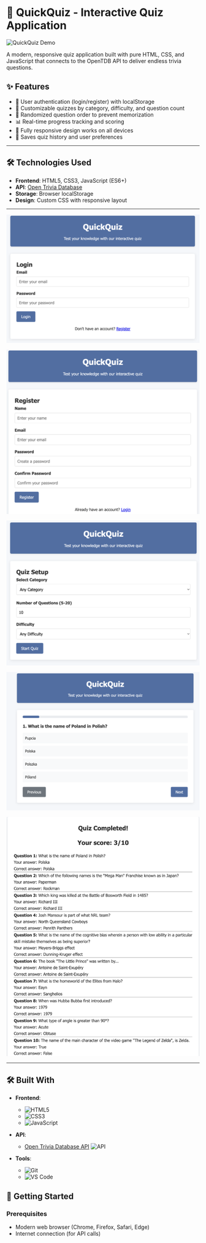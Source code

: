 
# 🚀 QuickQuiz - Interactive Quiz Application

![QuickQuiz Demo](https://via.placeholder.com/800x400?text=QuickQuiz+Demo+Screen)

A modern, responsive quiz application built with pure HTML, CSS, and JavaScript that connects to the OpenTDB API to deliver endless trivia questions.

## ✨ Features

- 🔐 User authentication (login/register) with localStorage
- 🎯 Customizable quizzes by category, difficulty, and question count
- 🔄 Randomized question order to prevent memorization
- 📊 Real-time progress tracking and scoring
- 📱 Fully responsive design works on all devices
- 💾 Saves quiz history and user preferences

- --
## 🛠️ Technologies Used

- **Frontend**: HTML5, CSS3, JavaScript (ES6+)
- **API**: [Open Trivia Database](https://opentdb.com/)
- **Storage**: Browser localStorage
- **Design**: Custom CSS with responsive layout

- ---

![QuickQuiz Demo](https://github.com/hawkharsh1/QuickQuiz-Engine-/blob/main/s4.png?raw=true)

![QuickQuiz Demo](https://github.com/hawkharsh1/QuickQuiz-Engine-/blob/main/s5.png?raw=true)

![QuickQuiz Demo](https://github.com/hawkharsh1/QuickQuiz-Engine-/blob/main/s1.png?raw=true)

![QuickQuiz Demo](https://github.com/hawkharsh1/QuickQuiz-Engine-/blob/main/s3.png?raw=true)

![QuickQuiz Demo](https://github.com/hawkharsh1/QuickQuiz-Engine-/blob/main/s2.png?raw=true)


------
## 🛠️ Built With

- **Frontend**:
  - ![HTML5](https://img.shields.io/badge/HTML5-E34F26?style=flat&logo=html5&logoColor=white)
  - ![CSS3](https://img.shields.io/badge/CSS3-1572B6?style=flat&logo=css3&logoColor=white)
  - ![JavaScript](https://img.shields.io/badge/JavaScript-F7DF1E?style=flat&logo=javascript&logoColor=black)

- **API**: 
  - [Open Trivia Database API](https://opentdb.com/) ![API](https://img.shields.io/badge/API-OpenTDB-blue)

- **Tools**:
  - ![Git](https://img.shields.io/badge/Git-F05032?style=flat&logo=git&logoColor=white)
  - ![VS Code](https://img.shields.io/badge/VS_Code-007ACC?style=flat&logo=visual-studio-code&logoColor=white)

## 🚀 Getting Started

### Prerequisites
- Modern web browser (Chrome, Firefox, Safari, Edge)
- Internet connection (for API calls)
